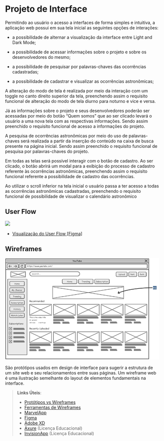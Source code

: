 
# Projeto de Interface

Permitindo ao usuário o acesso a interfaces de forma simples e intuitiva, a aplicação web possui em sua tela inicial as seguintes opções de interações:

-   a possibilidade de alternar a visualização da interface entre  Light and Dark Mode;
    
-   a possibilidade de acessar informações sobre o projeto e sobre os desenvolvedores do mesmo;
    
-   a possibilidade de pesquisar por palavras-chaves das ocorrências cadastradas;
    
-   a possibilidade de cadastrar e visualizar as ocorrências astronômicas;
    
A alteração do modo de tela é realizada por meio da interação com um toggle no canto direito superior da tela, preenchendo assim o requisito funcional de alteração do modo de tela diurno para noturno e vice e versa.

Já as informações sobre o projeto e seus desenvolvedores poderão ser acessadas por meio do botão “Quem somos” que ao ser clicado levará o usuário a uma nova tela com as respectivas informações. Sendo assim preenchido o requisito funcional de acesso a informações do projeto.

A pesquisa de ocorrências astronômicas por meio do uso de palavras-chaves será realizada a partir da inserção do conteúdo na caixa de busca presente na página inicial. Sendo assim preenchido o requisito funcional de pesquisa por palavras-chaves do projeto.

Em todas as telas será possível interagir com o botão de cadastro. Ao ser clicado, o botão abrirá um modal para a exibição do processo de cadastro referente às ocorrências astronômicas, preenchendo assim o requisito funcional referente a possibilidade de cadastro das ocorrências.

Ao utilizar o scroll inferior na tela inicial o usuário passa a ter acesso a todas as ocorrências astronômicas cadastradas, preenchendo o requisito funcional de possibilidade de visualizar o calendário astronômico


## User Flow


<img src="img/userflow.png"/>

- [Visualização do User Flow [Figma]](https://www.figma.com/file/e2xLvJeBT8MkIvzJEVMXGF/UI-Design?node-id=0%3A1)


## Wireframes

![Exemplo de Wireframe](img/wireframe-example.png)

São protótipos usados em design de interface para sugerir a estrutura de um site web e seu relacionamentos entre suas páginas. Um wireframe web é uma ilustração semelhante do layout de elementos fundamentais na interface.
 
> **Links Úteis**:
> - [Protótipos vs Wireframes](https://www.nngroup.com/videos/prototypes-vs-wireframes-ux-projects/)
> - [Ferramentas de Wireframes](https://rockcontent.com/blog/wireframes/)
> - [MarvelApp](https://marvelapp.com/developers/documentation/tutorials/)
> - [Figma](https://www.figma.com/)
> - [Adobe XD](https://www.adobe.com/br/products/xd.html#scroll)
> - [Axure](https://www.axure.com/edu) (Licença Educacional)
> - [InvisionApp](https://www.invisionapp.com/) (Licença Educacional)
